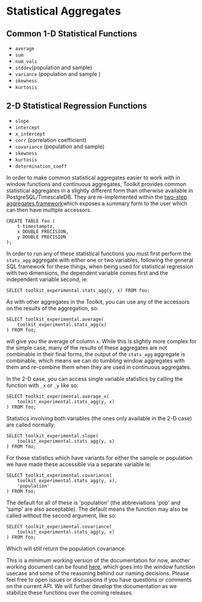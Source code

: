 # Statistical Aggregates

## Common 1-D Statistical Functions
- `average`
- `sum`
- `num_vals`
- `stddev`(population and sample)
- `variance` (population and sample )
- `skewness`
- `kurtosis`

## 2-D Statistical Regression Functions
- `slope`
- `intercept`
- `x_intercept`
- `corr` (correlation coefficient)
- `covariance` (population  and sample)
- `skewness`
- `kurtosis`
- `determination_coeff`

In order to make common statistical aggregates easier to work with in window functions and continuous aggregates, Toolkit provides common statistical aggregates in a slightly different form than  otherwise available in PostgreSQL/TimescaleDB. They are re-implemented within the [two-step aggregates framework](docs/two-step_aggregation.md)which exposes a summary form to the user which can then have multiple accessors. 

```SQL, non-transactional
CREATE TABLE foo (
    t timestamptz,
    x DOUBLE PRECISION,
    y DOUBLE PRECISION
);
```

In order to run any of these statistical functions you must first perform the `stats_agg` aggregate with either one or two variables, following the general SQL framework for these things, when being used for statistical regression with two dimensions, the dependent variable comes first and the independent variable second, ie:

```SQL, ignore-output
SELECT toolkit_experimental.stats_agg(y, x) FROM foo;
```

As with other aggregates in the Toolkit, you can use any of the accessors on the results of the aggregation, so: 

```SQL, ignore-output
SELECT toolkit_experimental.average(
    toolkit_experimental.stats_agg(x)
) FROM foo;
```
will give you the average of column `x`. While this is slightly more complex for the simple case, many of the results of these aggregates are not combinable in their final forms, the output of the `stats_agg` aggregate is combinable, which means we can do tumbling window aggregates with them and re-combine them when they are used in continuous aggregates. 

In the 2-D case, you can access single variable statistics by calling the function with `_x` or `_y` like so:

```SQL, ignore-output
SELECT toolkit_experimental.average_x(
    toolkit_experimental.stats_agg(y, x)
) FROM foo;
```

Statistics involving both variables (the ones only available in the 2-D case) are called normally:
```SQL, ignore-output
SELECT toolkit_experimental.slope(
    toolkit_experimental.stats_agg(y, x)
) FROM foo;
```

For those statistics which have variants for either the sample or population we have made these accessible via a separate variable ie:

```SQL, ignore-output
SELECT toolkit_experimental.covariance(
    toolkit_experimental.stats_agg(y, x),
    'population'
) FROM foo;
```

The default for all of these is 'population' (the abbreviations 'pop' and 'samp' are also acceptable). The default means the function may also be called without the second argument, like so:

```SQL, ignore-output
SELECT toolkit_experimental.covariance(
    toolkit_experimental.stats_agg(y, x)
) FROM foo;
```

Which will still return the population covariance.


This is a minimum working version of the documentation for now, another working document can be found [here](docs/rolling_average_api_working.md), which goes into the window function usecase and some of the reasoning behind our naming decisions. Please feel free to open issues or discussions if you have questions or comments on the current API. We will further develop the documentation as we stabilize these functions over the coming releases. 
